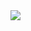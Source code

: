 <!-- 
<a href="https://github.com/anuraghazra/github-readme-stats">
  <img align="center" src="https://github-readme-stats.vercel.app/api?username=pcoshan&count_private=true&show_icons=true&include_all_commits=true&hide_border=true&hide_title=true" />
</a> -->
<a href="https://github.com/anuraghazra/github-readme-stats">
  <img align="center" src="https://github-readme-stats-kohl-nine-79.vercel.app/api?username=pcoshan&show_icons=true&include_all_commits=true&count_private=true&role=OWNER,ORGANIZATION_MEMBER,COLLABORATOR&hide_border=true&hide_title=true" />
</a>
<!--
**pcoshan/pcoshan** is a ✨ _special_ ✨ repository because its `README.md` (this file) appears on your GitHub profile.

<!-- Here are some ideas to get you started:

- 🔭 I’m currently working on ...
- 🌱 I’m currently learning ...
- 👯 I’m looking to collaborate on ...
- 🤔 I’m looking for help with ...
- 💬 Ask me about ...
- 📫 How to reach me: ...
- 😄 Pronouns: ...
- ⚡ Fun fact: ... -->
